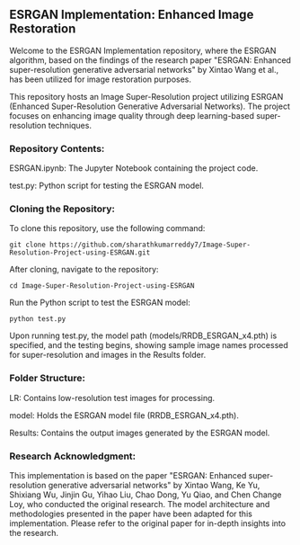  ## ESRGAN Implementation: Enhanced Image Restoration

Welcome to the ESRGAN Implementation repository, where the ESRGAN algorithm, based on the findings of the research paper "ESRGAN: Enhanced super-resolution generative adversarial networks" by Xintao Wang et al., has been utilized for image restoration purposes.

This repository hosts an Image Super-Resolution project utilizing ESRGAN (Enhanced Super-Resolution Generative Adversarial Networks). The project focuses on enhancing image quality through deep learning-based super-resolution techniques.

### Repository Contents:

ESRGAN.ipynb: The Jupyter Notebook containing the project code.

test.py: Python script for testing the ESRGAN model.

### Cloning the Repository:

To clone this repository, use the following command:

    git clone https://github.com/sharathkumarreddy7/Image-Super-Resolution-Project-using-ESRGAN.git

After cloning, navigate to the repository:

    cd Image-Super-Resolution-Project-using-ESRGAN

Run the Python script to test the ESRGAN model:

    python test.py

Upon running test.py, the model path (models/RRDB_ESRGAN_x4.pth) is specified, and the testing begins, showing sample image names processed for super-resolution and images in the Results folder.

### Folder Structure:

LR: Contains low-resolution test images for processing.

model: Holds the ESRGAN model file (RRDB_ESRGAN_x4.pth).

Results: Contains the output images generated by the ESRGAN model.

### Research Acknowledgment:

This implementation is based on the paper "ESRGAN: Enhanced super-resolution generative adversarial networks" by Xintao Wang, Ke Yu, Shixiang Wu, Jinjin Gu, Yihao Liu, Chao Dong, Yu Qiao, and Chen Change Loy, who conducted the original research. The model architecture and methodologies presented in the paper have been adapted for this implementation. Please refer to the original paper for in-depth insights into the research.
